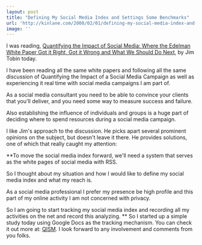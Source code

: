 ```yaml
---
layout: post
title: "Defining My Social Media Index and Settings Some Benchmarks"
url: 'http://kinlane.com/2008/02/01/defining-my-social-media-index-and-settings-some-benchmarks/'
image: ''
---
```


I was reading, [Quantifying the Impact of Social Media: Where the Edelman White Paper Got it Right, Got it Wrong and What We Should Do Next][1], by Jim Tobin today.

I have been reading all the same white papers and following all the same discussion of Quantifying the Impact of a Social Media Campaign as well as experiencing it real time with social media campaigns I am part of.

As a social media consultant you need to be able to convince your clients that you'll deliver, and you need some way to measure success and failure.

Also establishing the influence of individuals and groups is a huge part of deciding where to spend resources during a social media campaign.

I like Jim's approach to the discussion. He picks apart several prominent opinions on the subject, but doesn't leave it there. He provides solutions, one of which that really caught my attention:

**To move the social media index forward, we'll need a system that serves as the white pages of social media with RSS.

So I thought about my situation and how I would like to define my social media index and what my reach is.

As a social media professional I prefer my presence be high profile and this part of my online activity I am not concerned with privacy.

So I am going to start tracking my social media index and recording all my activities on the net and record this analyzing.
**
So I started up a simple study today using Google Docs as the tracking mechanism. You can check it out more at: [QISM][2]. I look forward to any involvement and comments from you folks.

   [1]: http://www.socialmediatoday.com/SMC/25033
   [2]: http://blog.qism.net/2008/01/qism-overview.html
